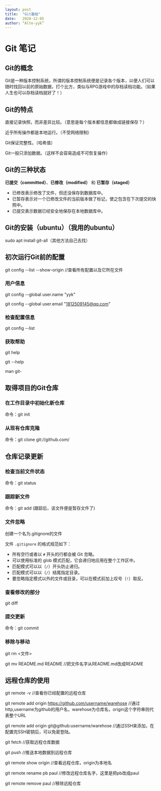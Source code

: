 ```yaml
---
layout: post
title:  "Git基础"
date:   2020-12-05
author: “Alte-yyk”
---
```




#  Git 笔记

## Git的概念

Git是一种版本控制系统，所谓的版本控制系统便是记录各个版本，以便人们可以随时找回以前的原始数据，打个比方，类似与RPG游戏中的存档读档功能。（如果人生也可以存档读档就好了！）

## Git的特点

直接记录快照，而非差异比较。（意思是每个版本都信息都做成链接保存？）

近乎所有操作都是本地运行。（不受网络限制）

Git保证完整性。（哈希值）

Git一般只添加数据。（这样不会容易造成不可恢复操作）

## Git的三种状态

**已提交（committed）**、**已修改（modified）** 和 **已暂存（staged）**

- 已修改表示修改了文件，但还没保存到数据库中。
- 已暂存表示对一个已修改文件的当前版本做了标记，使之包含在下次提交的快照中。
- 已提交表示数据已经安全地保存在本地数据库中。

## Git的安装（ubuntu）（我用的ubuntu）

sudo apt install git-all（其他方法自己去找）

## 初次运行Git前的配置

git config --list --show-origin	//查看所有配置以及它所在文件

### 用户信息

git config --global user.name "yyk"

git config --global user.email "1812509145@qq.com"

### 检查配置信息

git config --list

### 获取帮助

git help <vebr>

git <vebr> --help

man git-<vebr>

## 取得项目的Git仓库

### 在工作目录中初始化新仓库

命令：git init

### 从现有仓库克隆

命令：git clone git://github.com/

## 仓库记录更新

### 检查当前文件状态

命令：git status

### 跟踪新文件

命令：git add <filename> (跟踪后，该文件便是暂存文件了)

### 文件忽略

创建一个名为.gitignore的文件

文件 `.gitignore` 的格式规范如下：

- 所有空行或者以 `#` 开头的行都会被 Git 忽略。
- 可以使用标准的 glob 模式匹配，它会递归地应用在整个工作区中。
- 匹配模式可以以（`/`）开头防止递归。
- 匹配模式可以以（`/`）结尾指定目录。
- 要忽略指定模式以外的文件或目录，可以在模式前加上叹号（`!`）取反。

### 查看修改的部分

git diff

### 提交更新

命令：git commit

### 移除与移动

git rm <文件>

git mv README.md README	//把文件名字从README.md改成README

## 远程仓库的使用

git remote -v	//查看你已经配置的远程仓库

git remote add origin https://github.com/username/warehose 	//通过http,username为github的用户名，warehose为仓库名，origin这个字符串则代表整个URL

git remote add origin git@github:username/warehose 		//通过SSH来添加，在配置完SSH密钥后，可以免密登陆。

git fetch <remote>	//获取远程仓库数据

git push <remote>	//推送本地数据到远程仓库

git remote show origin 	//查看远程仓库，origin为本地名

git remote rename pb paul	//修改远程仓库名字，这里是把pb改成paul

git remote remove paul		//移除远程仓库



